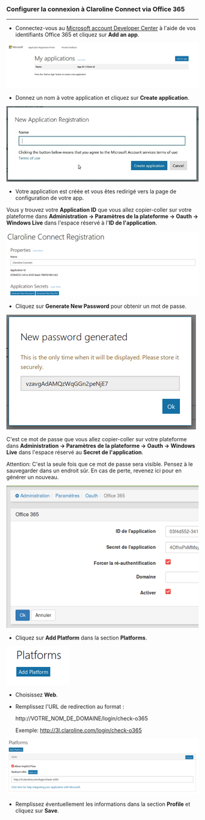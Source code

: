 ### Configurer la connexion à Claroline Connect via Office 365
---


* Connectez-vous au [Microsoft account Developer Center](https://apps.dev.microsoft.com/#/appList) à l'aide de vos identifiants Office 365 et cliquez sur **Add an app**.

![](images/windows-add-app.png)

* Donnez un nom à votre application et cliquez sur **Create application**.

![](images/windows_new_app_create.jpg)

* Votre application est créée et vous êtes redirigé vers la page de configuration de votre app.

Vous y trouvez votre **Application ID** que vous allez copier-coller sur votre plateforme dans **Administration -> Paramètres de la plateforme -> Oauth -> Windows Live** dans l'espace réservé à l'**ID de l'application**.

![](images/windows-your-credentials.png)

* Cliquez sur **Generate New Password** pour obtenir un mot de passe.

![](images/o365-generate-password.png)

C'est ce mot de passe que vous allez copier-coller sur votre plateforme dans **Administration -> Paramètres de la plateforme -> Oauth -> Windows Live** dans l'espace réservé au **Secret de l'application**.

Attention: C'est la seule fois que ce mot de passe sera visible. Pensez à le sauvegarder dans un endroit sûr. En cas de perte, revenez ici pour en générer un nouveau.

![](images/o365-settings.png)

* Cliquez sur **Add Platform** dans la section **Platforms**.

![](images/windows-add-platform.png)

* Choisissez **Web**.

* Remplissez l'URL de redirection au format :
    
    http://VOTRE_NOM_DE_DOMAINE/login/check-o365

    Exemple: http://3l.claroline.com/login/check-o365

![](images/o365-url.png)

* Remplissez éventuellement les informations dans la section **Profile** et cliquez sur **Save**.

